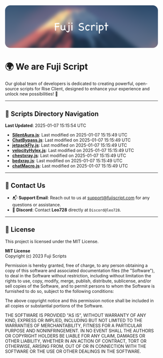 ![Banner](.github/b.webp)

# 🌍 **We are Fuji Script**

Our global team of developers is dedicated to creating powerful, open-source scripts for Rise Client, designed to enhance your experience and unlock new possibilities! 🌟

---
<!-- SCRIPTS_NAVIGATION_START -->
## 📂 **Scripts Directory Navigation**

**Last Updated**: 2025-01-07 15:15:54 UTC

- **[SilentAura.js](scripts/SilentAura.js)**: Last modified on 2025-01-07 15:15:49 UTC
- **[ChatBypass.js](scripts/ChatBypass.js)**: Last modified on 2025-01-07 15:15:49 UTC
- **[jetpackFly.js](scripts/jetpackFly.js)**: Last modified on 2025-01-07 15:15:49 UTC
- **[velocityHylex.js](scripts/velocityHylex.js)**: Last modified on 2025-01-07 15:15:49 UTC
- **[chestxray.js](scripts/chestxray.js)**: Last modified on 2025-01-07 15:15:49 UTC
- **[bedxray.js](scripts/bedxray.js)**: Last modified on 2025-01-07 15:15:49 UTC
- **[chatMacro.js](scripts/chatMacro.js)**: Last modified on 2025-01-07 15:15:49 UTC

<!-- SCRIPTS_NAVIGATION_END -->

---

## 💬 **Contact Us**  
- 📬 **Support Email**: Reach out to us at [support@fujiscript.com](mailto:support@fujiscript.com) for any questions or assistance.  
- 💬 **Discord**: Contact **Leo728** directly at `Discord@leo728`.

---

## 📜 **License**

This project is licensed under the MIT License.  

**MIT License**  
Copyright (c) 2023 Fuji Scripts  

Permission is hereby granted, free of charge, to any person obtaining a copy of this software and associated documentation files (the "Software"), to deal in the Software without restriction, including without limitation the rights to use, copy, modify, merge, publish, distribute, sublicense, and/or sell copies of the Software, and to permit persons to whom the Software is furnished to do so, subject to the following conditions:  

The above copyright notice and this permission notice shall be included in all copies or substantial portions of the Software.  

THE SOFTWARE IS PROVIDED "AS IS", WITHOUT WARRANTY OF ANY KIND, EXPRESS OR IMPLIED, INCLUDING BUT NOT LIMITED TO THE WARRANTIES OF MERCHANTABILITY, FITNESS FOR A PARTICULAR PURPOSE AND NONINFRINGEMENT. IN NO EVENT SHALL THE AUTHORS OR COPYRIGHT HOLDERS BE LIABLE FOR ANY CLAIM, DAMAGES OR OTHER LIABILITY, WHETHER IN AN ACTION OF CONTRACT, TORT OR OTHERWISE, ARISING FROM, OUT OF OR IN CONNECTION WITH THE SOFTWARE OR THE USE OR OTHER DEALINGS IN THE SOFTWARE.  
